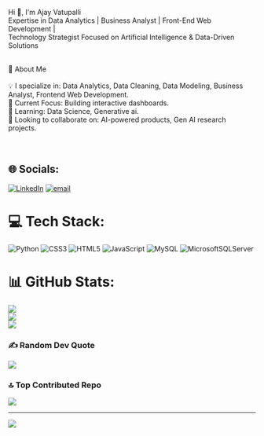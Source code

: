 Hi  👋, I'm Ajay  Vatupalli<br>Expertise in Data Analytics | Business Analyst | Front-End Web Development | <br>Technology Strategist Focused on Artificial Intelligence & Data-Driven Solutions<br><br>



🚀 About Me<br><br>💡 I specialize in:  Data Analytics, Data Cleaning, Data Modeling, Business Analyst, Frontend Web Development.<br>🔭 Current Focus: Building interactive dashboards.<br>🌱 Learning:  Data Science, Generative ai.<br>👯 Looking to collaborate on: AI-powered products,  Gen AI research projects.<br><br><br>


## 🌐 Socials:
[![LinkedIn](https://img.shields.io/badge/LinkedIn-%230077B5.svg?logo=linkedin&logoColor=white)](https://linkedin.com/in/www.linkedin.com/in/ajayvatupalli) [![email](https://img.shields.io/badge/Email-D14836?logo=gmail&logoColor=white)](mailto:ajayvatupalli7@gmail.com) 

# 💻 Tech Stack:
![Python](https://img.shields.io/badge/python-3670A0?style=for-the-badge&logo=python&logoColor=ffdd54) ![CSS3](https://img.shields.io/badge/css3-%231572B6.svg?style=for-the-badge&logo=css3&logoColor=white) ![HTML5](https://img.shields.io/badge/html5-%23E34F26.svg?style=for-the-badge&logo=html5&logoColor=white) ![JavaScript](https://img.shields.io/badge/javascript-%23323330.svg?style=for-the-badge&logo=javascript&logoColor=%23F7DF1E) ![MySQL](https://img.shields.io/badge/mysql-4479A1.svg?style=for-the-badge&logo=mysql&logoColor=white) ![MicrosoftSQLServer](https://img.shields.io/badge/Microsoft%20SQL%20Server-CC2927?style=for-the-badge&logo=microsoft%20sql%20server&logoColor=white)
# 📊 GitHub Stats:
![](https://github-readme-stats.vercel.app/api?username=Ajay-110125&theme=default&hide_border=false&include_all_commits=true&count_private=true)<br/>
![](https://nirzak-streak-stats.vercel.app/?user=Ajay-110125&theme=default&hide_border=false)<br/>
![](https://github-readme-stats.vercel.app/api/top-langs/?username=Ajay-110125&theme=default&hide_border=false&include_all_commits=true&count_private=true&layout=compact)

### ✍️ Random Dev Quote
![](https://quotes-github-readme.vercel.app/api?type=horizontal&theme=radical)

### 🔝 Top Contributed Repo
![](https://github-contributor-stats.vercel.app/api?username=Ajay-110125&limit=5&theme=default&combine_all_yearly_contributions=true)

---
[![](https://visitcount.itsvg.in/api?id=Ajay-110125&icon=0&color=0)](https://visitcount.itsvg.in)

<!-- Proudly created with GPRM ( https://gprm.itsvg.in ) -->
